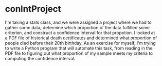 # conIntProject
I'm taking a stats class, and we were assigned a project where we had to gather some data, determine which proportion of the data fulfilled some criterion, and construct a confidence interval for that propotion. I looked at a PDF file of historical death certificates and determined what proportion of people died before their 20th birthday. As an exercise for myself, I'm trying to write a Python program that will automate this task, from reading in the PDF file to figuring out what proportion of my sample meets my criteria to computing the confidence interval. 
